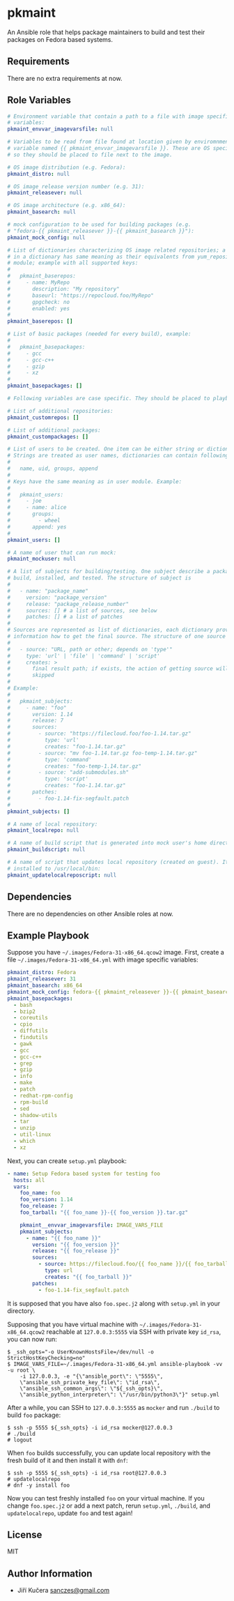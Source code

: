# pkmaint

An Ansible role that helps package maintainers to build and test their packages
on Fedora based systems.

## Requirements

There are no extra requirements at now.

## Role Variables

```yaml
# Environment variable that contain a path to a file with image specific
# variables:
pkmaint_envvar_imagevarsfile: null

# Variables to be read from file found at location given by enviromnment
# variable named {{ pkmaint_envvar_imagevarsfile }}. These are OS specific,
# so they should be placed to file next to the image.

# OS image distribution (e.g. Fedora):
pkmaint_distro: null

# OS image release version number (e.g. 31):
pkmaint_releasever: null

# OS image architecture (e.g. x86_64):
pkmaint_basearch: null

# mock configuration to be used for building packages (e.g.
# "fedora-{{ pkmaint_releasever }}-{{ pkmaint_basearch }}"):
pkmaint_mock_config: null

# List of dictionaries characterizing OS image related repositories; a keys
# in a dictionary has same meaning as their equivalents from yum_repository
# module; example with all supported keys:
#
#   pkmaint_baserepos:
#     - name: MyRepo
#       description: "My repository"
#       baseurl: "https://repocloud.foo/MyRepo"
#       gpgcheck: no
#       enabled: yes
#
pkmaint_baserepos: []

# List of basic packages (needed for every build), example:
#
#   pkmaint_basepackages:
#     - gcc
#     - gcc-c++
#     - gzip
#     - xz
#
pkmaint_basepackages: []

# Following variables are case specific. They should be placed to playbook.

# List of additional repositories:
pkmaint_customrepos: []

# List of additional packages:
pkmaint_custompackages: []

# List of users to be created. One item can be either string or dictionary.
# Strings are treated as user names, dictionaries can contain following keys:
#
#   name, uid, groups, append
#
# Keys have the same meaning as in user module. Example:
#
#   pkmaint_users:
#     - joe
#     - name: alice
#       groups:
#         - wheel
#       append: yes
#
pkmaint_users: []

# A name of user that can run mock:
pkmaint_mockuser: null

# A list of subjects for building/testing. One subject describe a package to be
# build, installed, and tested. The structure of subject is
#
#   - name: "package_name"
#     version: "package_version"
#     release: "package_release_number"
#     sources: [] # a list of sources, see below
#     patches: [] # a list of patches
#
# Sources are represented as list of dictionaries, each dictionary provides
# information how to get the final source. The structure of one source item is
#
#   - source: "URL, path or other; depends on 'type'"
#     type: 'url' | 'file' | 'command' | 'script'
#     creates: >
#       final result path; if exists, the action of getting source will be
#       skipped
#
# Example:
#
#   pkmaint_subjects:
#     - name: "foo"
#       version: 1.14
#       release: 7
#       sources:
#         - source: "https://filecloud.foo/foo-1.14.tar.gz"
#           type: 'url'
#           creates: "foo-1.14.tar.gz"
#         - source: "mv foo-1.14.tar.gz foo-temp-1.14.tar.gz"
#           type: 'command'
#           creates: "foo-temp-1.14.tar.gz"
#         - source: "add-submodules.sh"
#           type: 'script'
#           creates: "foo-1.14.tar.gz"
#       patches:
#         - foo-1.14-fix-segfault.patch
#
pkmaint_subjects: []

# A name of local repository:
pkmaint_localrepo: null

# A name of build script that is generated into mock user's home directory:
pkmaint_buildscript: null

# A name of script that updates local repository (created on guest). It is
# installed to /usr/local/bin:
pkmaint_updatelocalreposcript: null
```

## Dependencies

There are no dependencies on other Ansible roles at now.

## Example Playbook

Suppose you have `~/.images/Fedora-31-x86_64.qcow2` image. First, create a file
`~/.images/Fedora-31-x86_64.yml` with image specific variables:
```yaml
pkmaint_distro: Fedora
pkmaint_releasever: 31
pkmaint_basearch: x86_64
pkmaint_mock_config: fedora-{{ pkmaint_releasever }}-{{ pkmaint_basearch }}
pkmaint_basepackages:
  - bash
  - bzip2
  - coreutils
  - cpio
  - diffutils
  - findutils
  - gawk
  - gcc
  - gcc-c++
  - grep
  - gzip
  - info
  - make
  - patch
  - redhat-rpm-config
  - rpm-build
  - sed
  - shadow-utils
  - tar
  - unzip
  - util-linux
  - which
  - xz
```

Next, you can create `setup.yml` playbook:
```yaml
- name: Setup Fedora based system for testing foo
  hosts: all
  vars:
    foo_name: foo
    foo_version: 1.14
    foo_release: 7
    foo_tarball: "{{ foo_name }}-{{ foo_version }}.tar.gz"

    pkmaint__envvar_imagevarsfile: IMAGE_VARS_FILE
    pkmaint_subjects:
      - name: "{{ foo_name }}"
        version: "{{ foo_version }}"
        release: "{{ foo_release }}"
        sources:
          - source: https://filecloud.foo/{{ foo_name }}/{{ foo_tarball }}
            type: url
            creates: "{{ foo_tarball }}"
        patches:
          - foo-1.14-fix_segfault.patch
```

It is supposed that you have also `foo.spec.j2` along with `setup.yml` in your
directory.

Supposing that you have virtual machine with `~/.images/Fedora-31-x86_64.qcow2`
reachable at `127.0.0.3:5555` via SSH with private key `id_rsa`, you can now
run:
```
$ _ssh_opts="-o UserKnownHostsFile=/dev/null -o StrictHostKeyChecking=no"
$ IMAGE_VARS_FILE=~/.images/Fedora-31-x86_64.yml ansible-playbook -vv -u root \
    -i 127.0.0.3, -e "{\"ansible_port\": \"5555\",
    \"ansible_ssh_private_key_file\": \"id_rsa\",
    \"ansible_ssh_common_args\": \"${_ssh_opts}\",
    \"ansible_python_interpreter\": \"/usr/bin/python3\"}" setup.yml
```

After a while, you can SSH to `127.0.0.3:5555` as `mocker` and run `./build` to
build `foo` package:
```
$ ssh -p 5555 ${_ssh_opts} -i id_rsa mocker@127.0.0.3
# ./build
# logout
```

When `foo` builds successfully, you can update local repository with the fresh
build of it and then install it with `dnf`:
```
$ ssh -p 5555 ${_ssh_opts} -i id_rsa root@127.0.0.3
# updatelocalrepo
# dnf -y install foo
```

Now you can test freshly installed `foo` on your virtual machine. If you change
`foo.spec.j2` or add a next patch, rerun `setup.yml`, `./build`, and
`updatelocalrepo`, update `foo` and test again!

## License

MIT

## Author Information

* Jiří Kučera <sanczes@gmail.com>
